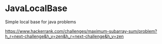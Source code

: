 # JavaLocalBase
 Simple local base for java problems

https://www.hackerrank.com/challenges/maximum-subarray-sum/problem?h_r=next-challenge&h_v=zen&h_r=next-challenge&h_v=zen
